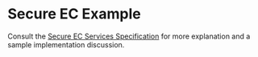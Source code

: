 # Secure EC Example

Consult the [Secure EC Services Specification](../../guide/specs/ec_interface/secure-ec-services-overview.md) for more explanation and a sample implementation discussion.

